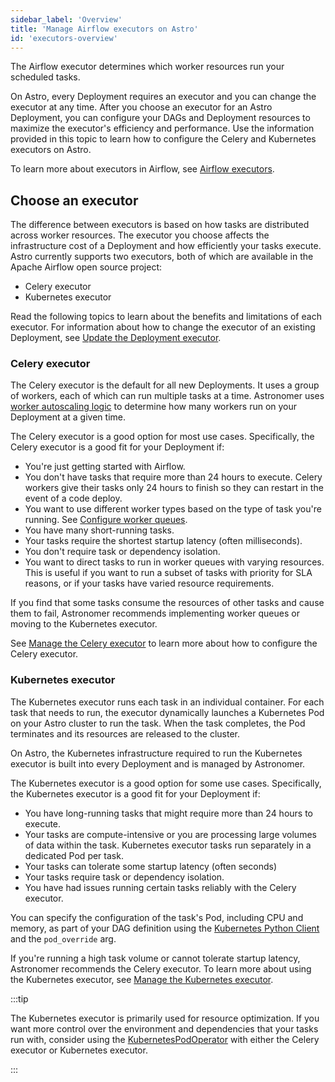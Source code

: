 ```yaml
---
sidebar_label: 'Overview'
title: 'Manage Airflow executors on Astro'
id: 'executors-overview'
---
```


The Airflow executor determines which worker resources run your scheduled tasks. 

On Astro, every Deployment requires an executor and you can change the executor at any time. After you choose an executor for an Astro Deployment, you can configure your DAGs and Deployment resources to maximize the executor's efficiency and performance. Use the information provided in this topic to learn how to configure the Celery and Kubernetes executors on Astro.

To learn more about executors in Airflow, see [Airflow executors](https://docs.astronomer.io/learn/airflow-executors-explained).

## Choose an executor

The difference between executors is based on how tasks are distributed across worker resources. The executor you choose affects the infrastructure cost of a Deployment and how efficiently your tasks execute. Astro currently supports two executors, both of which are available in the Apache Airflow open source project:

- Celery executor
- Kubernetes executor

Read the following topics to learn about the benefits and limitations of each executor. For information about how to change the executor of an existing Deployment, see [Update the Deployment executor](configure-deployment-resources.md#update-the-deployment-executor).

### Celery executor

The Celery executor is the default for all new Deployments. It uses a group of workers, each of which can run multiple tasks at a time. Astronomer uses [worker autoscaling logic](celery-executor.md#celery-worker-autoscaling-logic) to determine how many workers run on your Deployment at a given time.

The Celery executor is a good option for most use cases. Specifically, the Celery executor is a good fit for your Deployment if:

- You're just getting started with Airflow.
- You don't have tasks that require more than 24 hours to execute. Celery workers give their tasks only 24 hours to finish so they can restart in the event of a code deploy.
- You want to use different worker types based on the type of task you're running. See [Configure worker queues](configure-worker-queues.md).
- You have many short-running tasks.
- Your tasks require the shortest startup latency (often milliseconds).
- You don't require task or dependency isolation.
- You want to direct tasks to run in worker queues with varying resources. This is useful if you want to run a subset of tasks with priority for SLA reasons, or if your tasks have varied resource requirements.

If you find that some tasks consume the resources of other tasks and cause them to fail, Astronomer recommends implementing worker queues or moving to the Kubernetes executor.

See [Manage the Celery executor](celery-executor.md) to learn more about how to configure the Celery executor.

### Kubernetes executor

The Kubernetes executor runs each task in an individual container. For each task that needs to run, the executor dynamically launches a Kubernetes Pod on your Astro cluster to run the task. When the task completes, the Pod terminates and its resources are released to the cluster. 

On Astro, the Kubernetes infrastructure required to run the Kubernetes executor is built into every Deployment and is managed by Astronomer.

The Kubernetes executor is a good option for some use cases. Specifically, the Kubernetes executor is a good fit for your Deployment if:

- You have long-running tasks that might require more than 24 hours to execute.
- Your tasks are compute-intensive or you are processing large volumes of data within the task. Kubernetes executor tasks run separately in a dedicated Pod per task. 
- Your tasks can tolerate some startup latency (often seconds)
- Your tasks require task or dependency isolation.
- You have had issues running certain tasks reliably with the Celery executor.

You can specify the configuration of the task's Pod, including CPU and memory, as part of your DAG definition using the [Kubernetes Python Client](https://github.com/kubernetes-client/python) and the `pod_override` arg.

If you're running a high task volume or cannot tolerate startup latency, Astronomer recommends the Celery executor. To learn more about using the Kubernetes executor, see [Manage the Kubernetes executor](kubernetes-executor.md).

:::tip

The Kubernetes executor is primarily used for resource optimization. If you want more control over the environment and dependencies that your tasks run with, consider using the [KubernetesPodOperator](kubernetespodoperator.md) with either the Celery executor or Kubernetes executor.

:::
